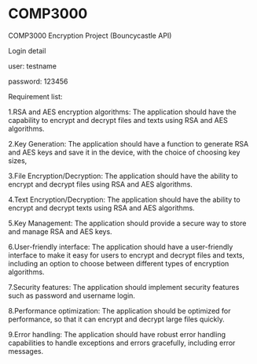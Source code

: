 # COMP3000
COMP3000 Encryption Project (Bouncycastle API)

Login detail

user: testname

password: 123456

Requirement list:

1.RSA and AES encryption algorithms: The application should have the capability to encrypt and decrypt files and texts using RSA and AES algorithms.

2.Key Generation: The application should have a function to generate RSA and AES keys and save it in the device, with the choice of choosing key sizes,

3.File Encryption/Decryption: The application should have the ability to encrypt and decrypt files using RSA and AES algorithms.

4.Text Encryption/Decryption: The application should have the ability to encrypt and decrypt texts using RSA and AES algorithms.

5.Key Management: The application should provide a secure way to store and manage RSA and AES keys.

6.User-friendly interface: The application should have a user-friendly interface to make it easy for users to encrypt and decrypt files and texts, including an option to choose between different types of encryption algorithms.

7.Security features: The application should implement security features such as password and username login.

8.Performance optimization: The application should be optimized for performance, so that it can encrypt and decrypt large files quickly.

9.Error handling: The application should have robust error handling capabilities to handle exceptions and errors gracefully, including error messages.

